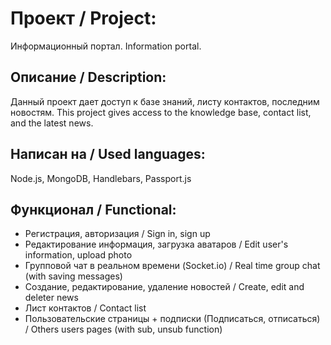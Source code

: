 # Проект / Project: 
Информационный портал.
Information portal.
## Описание / Description:
Данный проект дает доступ к базе знаний, листу контактов, последним новостям.
This project gives access to the knowledge base, contact list, and the latest news.
## Написан на / Used languages:
Node.js, MongoDB, Handlebars, Passport.js
## Функционал / Functional:
* Регистрация, авторизация / Sign in, sign up
* Редактирование информация, загрузка аватаров / Edit user's information, upload photo
* Групповой чат в реальном времени (Socket.io) / Real time group chat (with saving messages)
* Создание, редактирование, удаление новостей / Create, edit and deleter news
* Лист контактов / Contact list
* Пользовательские страницы + подписки (Подписаться, отписаться) / Others users pages (with sub, unsub function)


